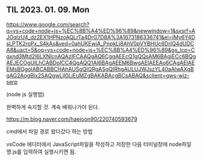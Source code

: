 ## TIL 2023. 01. 09. Mon

https://www.google.com/search?q=vs+code+node+js+%EC%8B%A4%ED%96%89&newwindow=1&sxsrf=AJOqlzU4_dz2EX1HPNzoAQLrTa4DrG7D8A%3A1673186336741&ei=IMy6Y4DsLPTK2roPx_S4kAs&ved=0ahUKEwiA_PnpkLj8AhV0pVYBHUc6DrIQ4dUDCA8&uact=5&oq=vs+code+node+js+%EC%8B%A4%ED%96%89&gs_lcp=Cgxnd3Mtd2l6LXNlcnAQAzIFCAAQgAQ6CggAEEcQ1gQQsAM6BAgjECc6BQgAEJECOgUILhCABDoICC4QgAQQ1AI6BAgAEEM6BwgAEIAEEAo6CAgAEIAEEMsBOgoIABCABBCHAhAUSgQIQRgASgQIRhgAULUJWJszYL40aAlwAXgBgAG2AogBlx2SAQgwLjI0LjEuMZgBAKABAcgBCsABAQ&sclient=gws-wiz-serp

(node js 실행법) 

완벽하게 숙지할 것. 계속 배워나가야 된다. 


https://m.blog.naver.com/haejoon90/220740593679

cmd에서 파일 경로 왔다갔다 하는 방법


vsCode 에디터에서 JavaScript파일을 작성하고 저장한 다음 터미널창에 node파일명.js를 입력하여 실행시키면 됨.
